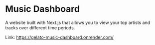 # Music Dashboard

A website built with Next.js that allows you to view your top artists and tracks over different time periods.

Link: https://gelato-music-dashboard.onrender.com/